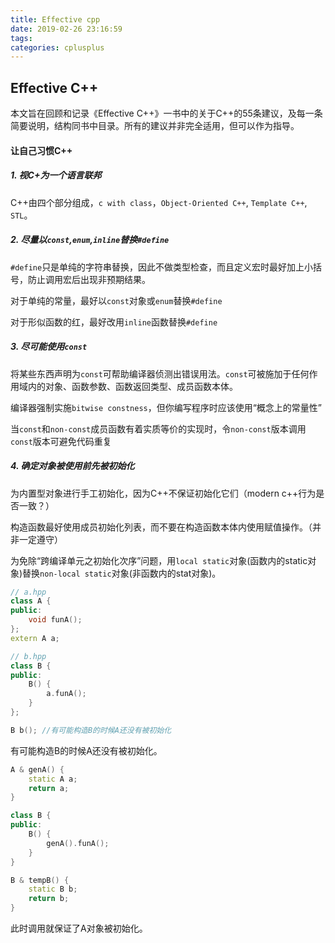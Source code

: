 ```yaml
---
title: Effective cpp
date: 2019-02-26 23:16:59
tags: 
categories: cplusplus
---
```

## Effective C++

本文旨在回顾和记录《Effective C++》一书中的关于C++的55条建议，及每一条简要说明，结构同书中目录。所有的建议并非完全适用，但可以作为指导。

#### 让自己习惯C++

##### *1. 视C+为一个语言联邦*

C++由四个部分组成，`c with class`，`Object-Oriented C++`, `Template C++`, `STL`。

##### *2. 尽量以`const`,`enum`,`inline`替换`#define`*

`#define`只是单纯的字符串替换，因此不做类型检查，而且定义宏时最好加上小括号，防止调用宏后出现非预期结果。

对于单纯的常量，最好以`const`对象或`enum`替换`#define`

对于形似函数的红，最好改用`inline`函数替换`#define`

##### *3. 尽可能使用`const`*

将某些东西声明为`const`可帮助编译器侦测出错误用法。`const`可被施加于任何作用域内的对象、函数参数、函数返回类型、成员函数本体。

编译器强制实施`bitwise constness`，但你编写程序时应该使用“概念上的常量性”

当`const`和`non-const`成员函数有着实质等价的实现时，令`non-const`版本调用`const`版本可避免代码重复

##### *4. 确定对象被使用前先被初始化*

为内置型对象进行手工初始化，因为C++不保证初始化它们（modern c++行为是否一致？）

构造函数最好使用成员初始化列表，而不要在构造函数本体内使用赋值操作。（并非一定遵守）

为免除“跨编译单元之初始化次序”问题，用`local static`对象(函数内的static对象)替换`non-local static`对象(非函数内的stat对象)。

```c++
// a.hpp
class A {
public:
    void funA();
};
extern A a;

// b.hpp
class B {
public:
    B() {
        a.funA();
    }
};

B b(); //有可能构造B的时候A还没有被初始化
```

有可能构造B的时候A还没有被初始化。

``` c++
A & genA() {
    static A a;
    return a;
}

class B {
public:
    B() {
        genA().funA();
    }
}

B & tempB() {
    static B b;
    return b;
}
```

此时调用就保证了A对象被初始化。


